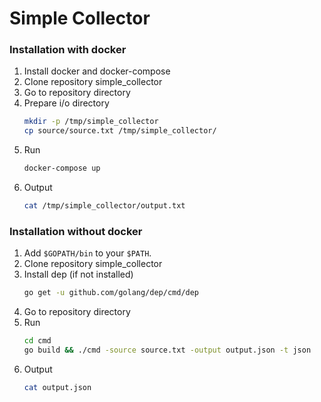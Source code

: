 # Simple Collector

### Installation with docker
1. Install docker and docker-compose
2. Clone repository simple_collector
3. Go to repository directory
4. Prepare i/o directory
   ```bash
   mkdir -p /tmp/simple_collector
   cp source/source.txt /tmp/simple_collector/
   ```
5. Run
   ```bash
   docker-compose up
   ```
6. Output
   ```bash
   cat /tmp/simple_collector/output.txt
   ```


### Installation without docker
1. Add `$GOPATH/bin` to your `$PATH`.
2. Clone repository simple_collector
3. Install dep (if not installed)
   ```bash
   go get -u github.com/golang/dep/cmd/dep
   ```
4. Go to repository directory
5. Run
   ```bash
   cd cmd
   go build && ./cmd -source source.txt -output output.json -t json
   ```
6. Output
   ```bash
   cat output.json
   ```
